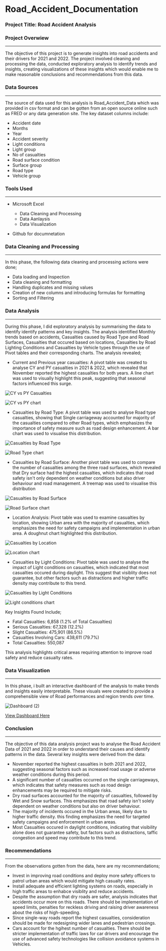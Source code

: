 # Road_Accident_Documentation

### Project Title: Road Accident Analysis

### Project Overwiew
---
The objective of this project is to generate insights into road accidents and their drivers for 2021 and 2022. The project involved cleaning and processing the data, conducted exploratory analysis to identify trends and insights, creating visualizations of these insights which would enable me to make reasonable conclusions and recommendations from this data.

### Data Sources
---
The source of data used for this analysis is Road_Accident_Data which was provided in csv format and can be gotten from an open source online such as FRED or any data generation site. The key dataset columns include:
 - Accident date
 - Months
 - Year
 - Accident severity
 - Light conditions
 - Light group
 - No of casualties
 - Road surface condition
 - Surface group
 - Road type
 - Vehicle group

### Tools Used
---
- Microsoft Excel
   - Data Cleaning and Processing
   - Data Aanlaysis
   - Data Visualization
     
- Github for documnetation

### Data Cleaning and Processing 
---
In this phase, the following data cleaning and processing actions were done;
- Data loading and Inspection
- Data cleaning and formatting
- Handling duplicates and missing values
- Creation of new columns and introducing formulas for formatting
- Sorting and Filtering

### Data Analysis
---
During this phase, I did exploratory analysis by summarising the data to identify identify patterns and key insights. The analysis identified Monthly trends based on accidents, Casualties caused by Road Type and Road Surfaces, Casualties that occured based on locations, Casualties by Road Lighting Conditions and Casualties by Vehicle types through the use of Pivot tables and their corresponding charts. The analysis revealed;
 - Current and Previous year casualties: A pivot table was created to analyse CY and PY casualties in 2021 & 2022, which revealed that November reported the highest casualties for both years. A line chart was used to visually highlight this peak, suggesting that seasonal factors influenced this surge.

![CY vs PY Casualties](https://github.com/user-attachments/assets/55836ea6-0d83-4fab-8735-7822e43c2517)

![CY vs PY chart](https://github.com/user-attachments/assets/af479dde-148d-49ec-bcc4-db242b6416f9)

 - Casualties by Road Type: A pivot table was used to analyse Road type casualties, showing that Single carriageway accounted for majority of the casualties compared to other Road types, which emphasizes the importance of safety measure such as road design enhancement. A bar chart was used to visualise this distribution.

![Casualties by Road Type](https://github.com/user-attachments/assets/e73c72ee-d1e0-475a-b33b-00e79b88109d)

![Road Type chart](https://github.com/user-attachments/assets/ead899cf-d7ea-40b7-8aac-3e672bb83051)

 - Casualties by Road Surface: Another pivot table was used to compare the number of casualties among the three road surfaces, which revealed that Dry surface had the highest casualties, which indicates that road safety isn't only dependent on weather conditions but also driver behaviour and road management. A treemap was used to visualise this distribution

![Casualties by Road Surface](https://github.com/user-attachments/assets/2df84d97-b94f-4019-8980-1fea4dde8ae9)

![Road Surface chart](https://github.com/user-attachments/assets/a6c6a023-5ccf-4061-a878-da49de624365)

 - Location Analysis: Pivot table was used to examine casualties by location, showing Urban area with the majority of casualties, which emphasizes the need for safety campaigns and implementation in urban area. A doughnut chart highlighted this distribution.

![Casualties by Location](https://github.com/user-attachments/assets/2786e197-604d-4caa-a2e6-ffca3c756088)

![Location chart](https://github.com/user-attachments/assets/efd7714b-1792-4293-a0f8-58c9679be24a)

 - Casualties by Light Conditions: Pivot table was used to analyse the impact of Light conditions on casualties, which indicated that most casualties occured during daylight. This suggest that visiblity does not guarantee, but other factors such as distractions and higher traffic density may contribute to this trend.

![Casualties by Light Conditions](https://github.com/user-attachments/assets/425745e1-2809-45c9-820c-d3b2b7b12dcf)

![Light conditions chart](https://github.com/user-attachments/assets/b0a66118-bffb-4938-8a7b-ef662ce0dee6)

Key Insights Found Include;
- Fatal Casualties: 6,858 (1.2% of Total Casualties)
- Serious Casualties: 67,328 (12.2%)
- Slight Casualties: 475,901 (86.5%)
- Casualties Involving Cars: 438,611 (79.7%)
- Total Casualties: 550,087

This analysis highlights critical areas requiring attention to improve road safety and reduce casualty rates.

### Data Visualization
---
In this phase, i built an interactive dashboard of the analysis to make trends and insights easily interpretable. These visuals were created to provide a comprehensible view of Road performances and region trends over time.

![Dashboard (2)](https://github.com/user-attachments/assets/c6cad148-4b35-40f9-b380-bba8bbe756af)

[View Dashboard Here](https://1drv.ms/x/c/3e32c9b80a7ac08e/ESNlKGp9YPxNo-ZqskjjhMEBYd45qV2aGYQm9ZCb5pv4UQ?e=dQX7iK)

### Conclusion
---
The objective of this data analysis project was to analyse the Road Accident Data of 2021 and 2022 in order to understand their causes and identify patterns in the data. Several key insights were derived from the data:
 - November reported the highest casualties in both 2021 and 2022, suggesting seasonal factors such as increased road usage or adverse weather conditions during this period.
 - A significant number of casualties occurred on the single carriageways, which indicates that safety measures such as road design enhancements may be required to mitigate risks.
 - Dry road surfaces accounted for the majority of casualties, followed by Wet and Snow surfaces. This emphasizes that road safety isn't solely dependent on weather conditions but also on driver behaviour.
 - The majority of incidents occured in the Urban areas, likely due to higher traffic density. this finding emphasizes the need for targeted safety campaigns and enforcement in urban areas.
 - Most Casualties occured in daylight conditions, indicating that visibility alone does not guarantee safety, but factors such as distractions, taffic congestion and speed may contribute to this trend.

### Recommendations
---
From the observations gotten from the data, here are my recommendations;
- Invest in improving road conditions and deploy more safety officers to patrol urban areas which would mitigate high casualty rates.
- Install adequate and efficient lighting systems on roads, especially in high traffic areas to enhabce visiblity and reduce accidents.
- Despite the assumption that dry roads are safer, analysis indicates that accidents occur more on this roads. There should be implementation of speed limits, penalties for reckless driving  and raising driver awareness about the risks of high-speeding.
- Since single-way roads report the highest casualties, consideration should be made for redesigning wider lanes and pedestrian crossings.
- Cars account for the hgihest number of casualties. There should be stricter implementation of traffic laws for car drivers and encourage the use of advanced safety technologies like collision avoidance systems in Vehicles.

